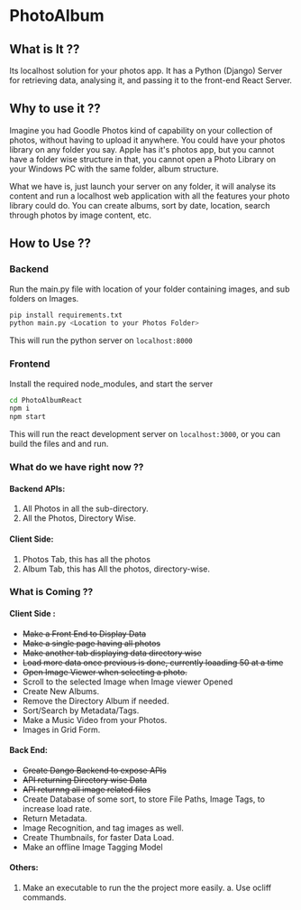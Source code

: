 # PhotoAlbum

## What is It ??

Its localhost solution for your photos app. It has a Python (Django) Server for retrieving data, analysing it, and passing it to the front-end React Server.

## Why to use it ??

Imagine you had Goodle Photos kind of capability on your collection of photos, without having to upload it anywhere. You could have your photos library on any folder you say. Apple has it's photos app, but you cannot have a folder wise structure in that, you cannot open a Photo Library on your Windows PC with the same folder, album structure. 

What we have is, just launch your server on any folder, it will analyse its content and run a localhost web application with all the features your photo library could do. You can create albums, sort by date, location, search through photos by image content, etc. 

## How to Use ??

### Backend

Run the main.py file with location of your folder containing images, and sub folders on Images. 

```bash
pip install requirements.txt
python main.py <Location to your Photos Folder>
```

This will run the python server on `localhost:8000`

### Frontend

Install the required node_modules, and start the server

```bash
cd PhotoAlbumReact
npm i
npm start
```

This will run the react development server on `localhost:3000`, or you can build the files and and run.

### What do we have right now ??

#### Backend APIs: 
  1. All Photos in all the sub-directory.
  2. All the Photos, Directory Wise.

#### Client Side: 
  1. Photos Tab, this has all the photos
  2. Album Tab, this has All the photos, directory-wise.

### What is Coming ??

#### Client Side :
  - ~~Make a Front End to Display Data~~
  - ~~Make a single page having all photos~~
  - ~~Make another tab displaying data directory wise~~
  - ~~Load more data once previous is done, currently loaading 50 at a time~~
  - ~~Open Image Viewer when selecting a photo.~~
  - Scroll to the selected Image when Image viewer Opened
  - Create New Albums. 
  - Remove the Directory Album if needed.
  - Sort/Search by Metadata/Tags.
  - Make a Music Video from your Photos.
  - Images in Grid Form.

#### Back End:
  - ~~Create Dango Backend to expose APIs~~
  - ~~API returning Directory wise Data~~
  - ~~API returnng all image related files~~
  - Create Database of some sort, to store File Paths, Image Tags, to increase load rate.
  - Return Metadata.
  - Image Recognition, and tag images as well.
  - Create Thumbnails, for faster Data Load.
  - Make an offline Image Tagging Model
  
####  Others:
  1. Make an executable to run the the project more easily.
      a. Use ocliff commands. 
